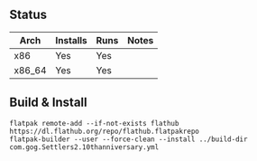 ## Status

| Arch  | Installs | Runs | Notes |
| ----- | -------- | ---- | ----- |
| x86   | Yes      | Yes  |       |
| x86_64| Yes      | Yes  |       |

## Build & Install
```code
flatpak remote-add --if-not-exists flathub https://dl.flathub.org/repo/flathub.flatpakrepo  
flatpak-builder --user --force-clean --install ../build-dir com.gog.Settlers2.10thanniversary.yml  
```
